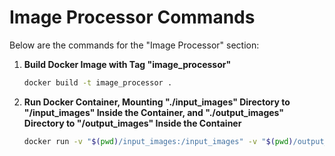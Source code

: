 # Image Processor Commands

Below are the commands for the "Image Processor" section:

1. **Build Docker Image with Tag "image_processor"**
    ```bash
    docker build -t image_processor .
    ```

2. **Run Docker Container, Mounting "./input_images" Directory to "/input_images" Inside the Container, and "./output_images" Directory to "/output_images" Inside the Container**
    ```bash
    docker run -v "$(pwd)/input_images:/input_images" -v "$(pwd)/output_images:/output_images" image_processor
    ```
